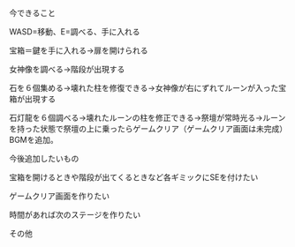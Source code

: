 今できること

WASD=移動、E=調べる、手に入れる

宝箱＝鍵を手に入れる→扉を開けられる

女神像を調べる→階段が出現する

石を６個集める→壊れた柱を修復できる→女神像が右にずれてルーンが入った宝箱が出現する

石灯龍を６個調べる→壊れたルーンの柱を修正できる→祭壇が常時光る→ルーンを持った状態で祭壇の上に乗ったらゲームクリア（ゲームクリア画面は未完成）BGMを追加。

今後追加したいもの

宝箱を開けるときや階段が出てくるときなど各ギミックにSEを付けたい

ゲームクリア画面を作りたい

時間があれば次のステージを作りたい

その他
